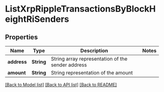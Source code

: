 # ListXrpRippleTransactionsByBlockHeightRiSenders

## Properties

Name | Type | Description | Notes
------------ | ------------- | ------------- | -------------
**address** | **String** | String array representation of the sender address | 
**amount** | **String** | String representation of the amount | 

[[Back to Model list]](../README.md#documentation-for-models) [[Back to API list]](../README.md#documentation-for-api-endpoints) [[Back to README]](../README.md)


